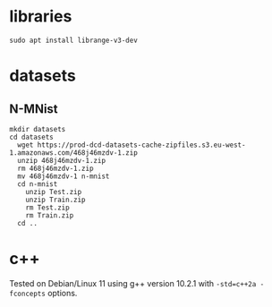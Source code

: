 # libraries
```
sudo apt install librange-v3-dev
```

# datasets

## N-MNist

```
mkdir datasets
cd datasets
  wget https://prod-dcd-datasets-cache-zipfiles.s3.eu-west-1.amazonaws.com/468j46mzdv-1.zip
  unzip 468j46mzdv-1.zip
  rm 468j46mzdv-1.zip
  mv 468j46mzdv-1 n-mnist
  cd n-mnist
    unzip Test.zip
    unzip Train.zip
    rm Test.zip
    rm Train.zip
  cd ..
```

# c++
Tested on Debian/Linux 11 using g++ version 10.2.1 with `-std=c++2a -fconcepts` options.


